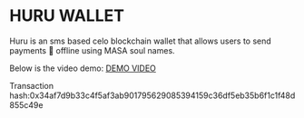 # HURU WALLET 

Huru is an sms based celo blockchain wallet that allows users to send payments 💸 offline using MASA soul names.

Below is the video demo: 
[DEMO VIDEO](https://www.loom.com/share/9c38b14fa25949428a621c543ab734d7?sid=736925da-920b-4be0-b7ee-9b85bbdcffc7)

Transaction hash:0x34af7d9b33c4f5af3ab901795629085394159c36df5eb35b6f1c1f48d855c49e





